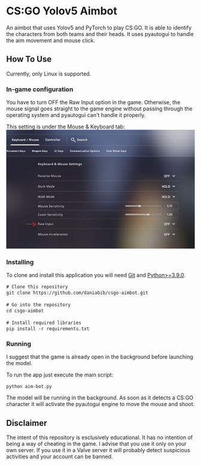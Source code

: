 # CS:GO Yolov5 Aimbot

An aimbot that uses Yolov5 and PyTorch to play CS:GO. It is able to identify the characters from both teams and their heads. It uses pyautogui to handle the aim movement and mouse click.

## How To Use

Currently, only Linux is supported.

### In-game configuration
You have to turn OFF the Raw Input option in the game. Otherwise, the mouse signal goes straight to the game engine without passing through the operating system and pyautogui can't handle it properly.

This setting is under the Mouse & Keyboard tab:
![Alt-test](/img/raw-input.jpg)

### Installing
To clone and install this application you will need [Git](https://git-scm.com) and [Python>=3.9.0](https://www.python.org/downloads/).

```
# Clone this repository
git clone https://github.com/daniabib/csgo-aimbot.git

# Go into the repository
cd csgo-aimbot

# Install required libraries
pip install -r requirements.txt
```

### Running
I suggest that the game is already open in the background before launching the model. 


To run the app just execute the main script:

```
python aim-bot.py
```

The model will be running in the background. As soon as it detects a CS:GO character it will activate the pyautogui engine to move the mouse and shoot.


<!-- ## How it works? -->


<!-- ## Things I'm still implementing 
- Record screen -->


<!-- ## Support

<a href="https://www.buymeacoffee.com/danielabib?" target="_blank"><img src="https://www.buymeacoffee.com/assets/img/custom_images/purple_img.png" alt="Buy Me A Coffee" style="height: 41px !important;width: 174px !important;box-shadow: 0px 3px 2px 0px rgba(190, 190, 190, 0.5) !important;-webkit-box-shadow: 0px 3px 2px 0px rgba(190, 190, 190, 0.5) !important;" ></a> -->


## Disclaimer
The intent of this repository is esclusively educational. It has no intention of being a way of cheating in the game. I advise that you use it only on your own server. If you use it in a Valve server it will probably detect suspicious activities and your account can be banned. 